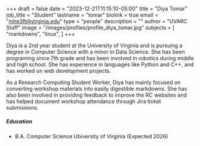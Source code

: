 +++
draft = false
date = "2023-12-21T11:15:10-05:00"
title = "Diya Tomar"
job_title = "Student"
lastname = "tomar"
biolink = true
email = "mhe3ft@virginia.edu"
type = "people"
description = ""
author = "UVARC Staff"
image = "/images/profiles/profile_diya_tomar.jpg"
subjects = [
  "markdowns",
  "linux",
]
+++

Diya is a 2nd year student at the University of Virginia and is pursuing a degree in Computer Science with a minor in Data Science. She has been programing since 7th grade and has been involved in robotics during middle and high school. She has experience in languages like Python and C++, and has worked on web development projects.

As a Research Computing Student Worker, Diya has mainly focused on converting workshop materials into easily digestible markdowns. She has also been involved in providing feedback to improve the RC websites and has helped document workshop attendance through Jira ticket submissions.

##### Education

- B.A. Computer Science
  Ubiversity of Virginia (Expected 2026)
